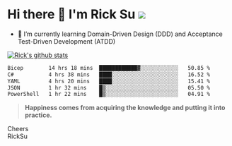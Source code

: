 # Hi there 👋 I'm Rick Su ![](https://komarev.com/ghpvc/?username=ricksu978)
<!--
**ricksu978/ricksu978** is a ✨ _special_ ✨ repository because its `README.md` (this file) appears on your GitHub profile.

Here are some ideas to get you started:

- 🔭 I’m currently working on ...
-->
- 🌱 I’m currently learning Domain-Driven Design (DDD) and Acceptance Test-Driven Development (ATDD)
<!--
- 👯 I’m looking to collaborate on ...
- 🤔 I’m looking for help with ...
- 💬 Ask me about ...
- 📫 How to reach me: ...
- 😄 Pronouns: ...
- ⚡ Fun fact: ...
-->
[![Rick's github stats](https://github-readme-stats.vercel.app/api?username=ricksu978&theme=dark)](https://github.com/ricksu978/ricksu978)

<!--START_SECTION:waka-->

```txt
Bicep        14 hrs 18 mins  ████████████▓░░░░░░░░░░░░   50.85 %
C#           4 hrs 38 mins   ████░░░░░░░░░░░░░░░░░░░░░   16.52 %
YAML         4 hrs 20 mins   ████░░░░░░░░░░░░░░░░░░░░░   15.41 %
JSON         1 hr 32 mins    █▒░░░░░░░░░░░░░░░░░░░░░░░   05.50 %
PowerShell   1 hr 22 mins    █▒░░░░░░░░░░░░░░░░░░░░░░░   04.91 %
```

<!--END_SECTION:waka-->

> **Happiness comes from acquiring the knowledge and putting it into practice.**

Cheers  
RickSu 

